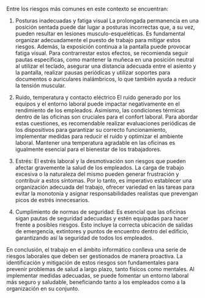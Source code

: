 
Entre los riesgos más comunes en este contexto se encuentran:

1. Posturas inadecuadas y fatiga visual 
La prolongada permanencia en una posición sentada puede dar lugar a posturas incorrectas que, a su vez, pueden resultar en lesiones musculo-esqueléticas. Es fundamental organizar adecuadamente el     puesto de trabajo para mitigar estos riesgos. Además, la exposición continua a la pantalla puede provocar fatiga visual. Para contrarrestar estos efectos, se recomienda seguir pautas específicas, como mantener la muñeca en una posición neutral al utilizar el teclado, asegurar una distancia adecuada entre el asiento y la pantalla, realizar pausas periódicas y utilizar soportes para documentos o auriculares inalámbricos, lo que también ayuda a reducir la tensión muscular.

2. Ruido, temperatura y contacto eléctrico
El ruido generado por los equipos y el entorno laboral puede impactar negativamente en el rendimiento de los empleados. Asimismo, las condiciones térmicas dentro de las oficinas son cruciales para el confort laboral. Para abordar estas cuestiones, es recomendable realizar evaluaciones periódicas de los dispositivos para garantizar su correcto funcionamiento, implementar medidas para reducir el ruido y optimizar el ambiente laboral. Mantener una temperatura agradable en las oficinas es igualmente esencial para el bienestar de los trabajadores.

3. Estrés:
El estrés laboral y la desmotivación son riesgos que pueden afectar gravemente la salud de los empleados. La carga de trabajo excesiva o la naturaleza del mismo pueden generar frustración y contribuir a estos síntomas. Por lo tanto, es imperativo establecer una organización adecuada del trabajo, ofrecer variedad en las tareas para evitar la monotonía y asignar responsabilidades realistas que prevengan picos de estrés innecesarios.

4. Cumplimiento de normas de seguridad:
Es esencial que las oficinas sigan pautas de seguridad adecuadas y estén equipadas para hacer frente a posibles riesgos. Esto incluye la correcta ubicación de salidas de emergencia, extintores y puntos de encuentro dentro del edificio, garantizando así la seguridad de todos los empleados.

En conclusión, el trabajo en el ámbito informático conlleva una serie de riesgos laborales que deben ser gestionados de manera proactiva. La identificación y mitigación de estos riesgos son fundamentales para prevenir problemas de salud a largo plazo, tanto físicos como mentales. Al implementar medidas adecuadas, se puede fomentar un entorno laboral más seguro y saludable, beneficiando tanto a los empleados como a la organización en su conjunto.
